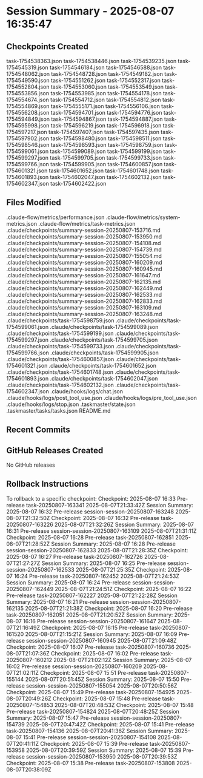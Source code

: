 # Session Summary - 2025-08-07 16:35:47

## Checkpoints Created
task-1754538363.json
task-1754538446.json
task-1754539235.json
task-1754545319.json
task-1754546184.json
task-1754546588.json
task-1754548062.json
task-1754548728.json
task-1754549182.json
task-1754549590.json
task-1754551262.json
task-1754552317.json
task-1754552804.json
task-1754553060.json
task-1754553549.json
task-1754553856.json
task-1754553985.json
task-1754554178.json
task-1754554674.json
task-1754554712.json
task-1754554812.json
task-1754554869.json
task-1754555171.json
task-1754556106.json
task-1754556208.json
task-1754594701.json
task-1754594776.json
task-1754594849.json
task-1754594867.json
task-1754594887.json
task-1754595998.json
task-1754596219.json
task-1754596918.json
task-1754597217.json
task-1754597407.json
task-1754597435.json
task-1754597902.json
task-1754598480.json
task-1754598511.json
task-1754598546.json
task-1754598593.json
task-1754598759.json
task-1754599061.json
task-1754599089.json
task-1754599199.json
task-1754599297.json
task-1754599705.json
task-1754599733.json
task-1754599766.json
task-1754599905.json
task-1754600857.json
task-1754601321.json
task-1754601652.json
task-1754601748.json
task-1754601893.json
task-1754602047.json
task-1754602132.json
task-1754602347.json
task-1754602422.json

## Files Modified
.claude-flow/metrics/performance.json
.claude-flow/metrics/system-metrics.json
.claude-flow/metrics/task-metrics.json
.claude/checkpoints/summary-session-20250807-153716.md
.claude/checkpoints/summary-session-20250807-153950.md
.claude/checkpoints/summary-session-20250807-154108.md
.claude/checkpoints/summary-session-20250807-154739.md
.claude/checkpoints/summary-session-20250807-155054.md
.claude/checkpoints/summary-session-20250807-160209.md
.claude/checkpoints/summary-session-20250807-160945.md
.claude/checkpoints/summary-session-20250807-161647.md
.claude/checkpoints/summary-session-20250807-162135.md
.claude/checkpoints/summary-session-20250807-162449.md
.claude/checkpoints/summary-session-20250807-162533.md
.claude/checkpoints/summary-session-20250807-162833.md
.claude/checkpoints/summary-session-20250807-163109.md
.claude/checkpoints/summary-session-20250807-163248.md
.claude/checkpoints/task-1754598759.json
.claude/checkpoints/task-1754599061.json
.claude/checkpoints/task-1754599089.json
.claude/checkpoints/task-1754599199.json
.claude/checkpoints/task-1754599297.json
.claude/checkpoints/task-1754599705.json
.claude/checkpoints/task-1754599733.json
.claude/checkpoints/task-1754599766.json
.claude/checkpoints/task-1754599905.json
.claude/checkpoints/task-1754600857.json
.claude/checkpoints/task-1754601321.json
.claude/checkpoints/task-1754601652.json
.claude/checkpoints/task-1754601748.json
.claude/checkpoints/task-1754601893.json
.claude/checkpoints/task-1754602047.json
.claude/checkpoints/task-1754602132.json
.claude/checkpoints/task-1754602347.json
.claude/hooks/logs/chat.json
.claude/hooks/logs/post_tool_use.json
.claude/hooks/logs/pre_tool_use.json
.claude/hooks/logs/stop.json
.taskmaster/state.json
.taskmaster/tasks/tasks.json
README.md

## Recent Commits


## GitHub Releases Created
No GitHub releases

## Rollback Instructions
To rollback to a specific checkpoint:
Checkpoint: 2025-08-07 16:33	Pre-release	task-20250807-163341	2025-08-07T21:33:42Z
Session Summary: 2025-08-07 16:32	Pre-release	session-session-20250807-163248	2025-08-07T21:32:50Z
Checkpoint: 2025-08-07 16:32	Pre-release	task-20250807-163226	2025-08-07T21:32:26Z
Session Summary: 2025-08-07 16:31	Pre-release	session-session-20250807-163109	2025-08-07T21:31:11Z
Checkpoint: 2025-08-07 16:28	Pre-release	task-20250807-162851	2025-08-07T21:28:52Z
Session Summary: 2025-08-07 16:28	Pre-release	session-session-20250807-162833	2025-08-07T21:28:35Z
Checkpoint: 2025-08-07 16:27	Pre-release	task-20250807-162726	2025-08-07T21:27:27Z
Session Summary: 2025-08-07 16:25	Pre-release	session-session-20250807-162533	2025-08-07T21:25:35Z
Checkpoint: 2025-08-07 16:24	Pre-release	task-20250807-162452	2025-08-07T21:24:53Z
Session Summary: 2025-08-07 16:24	Pre-release	session-session-20250807-162449	2025-08-07T21:24:51Z
Checkpoint: 2025-08-07 16:22	Pre-release	task-20250807-162227	2025-08-07T21:22:28Z
Session Summary: 2025-08-07 16:21	Pre-release	session-session-20250807-162135	2025-08-07T21:21:38Z
Checkpoint: 2025-08-07 16:20	Pre-release	task-20250807-162051	2025-08-07T21:20:52Z
Session Summary: 2025-08-07 16:16	Pre-release	session-session-20250807-161647	2025-08-07T21:16:49Z
Checkpoint: 2025-08-07 16:15	Pre-release	task-20250807-161520	2025-08-07T21:15:21Z
Session Summary: 2025-08-07 16:09	Pre-release	session-session-20250807-160945	2025-08-07T21:09:48Z
Checkpoint: 2025-08-07 16:07	Pre-release	task-20250807-160736	2025-08-07T21:07:36Z
Checkpoint: 2025-08-07 16:02	Pre-release	task-20250807-160212	2025-08-07T21:02:12Z
Session Summary: 2025-08-07 16:02	Pre-release	session-session-20250807-160209	2025-08-07T21:02:11Z
Checkpoint: 2025-08-07 15:51	Pre-release	task-20250807-155144	2025-08-07T20:51:45Z
Session Summary: 2025-08-07 15:50	Pre-release	session-session-20250807-155054	2025-08-07T20:50:56Z
Checkpoint: 2025-08-07 15:49	Pre-release	task-20250807-154925	2025-08-07T20:49:26Z
Checkpoint: 2025-08-07 15:48	Pre-release	task-20250807-154853	2025-08-07T20:48:53Z
Checkpoint: 2025-08-07 15:48	Pre-release	task-20250807-154824	2025-08-07T20:48:25Z
Session Summary: 2025-08-07 15:47	Pre-release	session-session-20250807-154739	2025-08-07T20:47:42Z
Checkpoint: 2025-08-07 15:41	Pre-release	task-20250807-154136	2025-08-07T20:41:36Z
Session Summary: 2025-08-07 15:41	Pre-release	session-session-20250807-154108	2025-08-07T20:41:11Z
Checkpoint: 2025-08-07 15:39	Pre-release	task-20250807-153958	2025-08-07T20:39:59Z
Session Summary: 2025-08-07 15:39	Pre-release	session-session-20250807-153950	2025-08-07T20:39:53Z
Checkpoint: 2025-08-07 15:38	Pre-release	task-20250807-153808	2025-08-07T20:38:09Z
